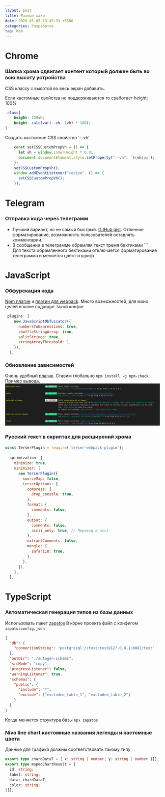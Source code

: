```yaml
---
layout: post
title: Разные хаки
date: 2020-05-05 13:45:33 +0500
categories: Разработка
tag: Web
---
```


# Chrome
### Шапка хрома сдвигает контент который должен быть во всю высоту устройства
CSS классу с высотой во весь экран добавить. 

Если кастомные свойства не поддерживаются то сработает height: 100%
```css
.class{
    height: 100vh;
    height: calc(var(--vh, 1vh) * 100);
}
```

Создать кастомное CSS свойство '--vh' 
```js
    const setCSSCustomPropVh = () => {
      let vh = window.innerHeight * 0.01;
      document.documentElement.style.setProperty("--vh", `${vh}px`);
    };
    setCSSCustomPropVh();
    window.addEventListener("resize", () => {
      setCSSCustomPropVh();
    });
```

# Telegram

### Отправка кода через телеграмм
* Лучший вариант, но не самый быстрый. [GitHub gist](https://gist.github.com/). Отличное форматирование, возможность пользователей оставлять комментарии. 
* В сообщении в телеграмме обрамляя текст тремя бектиками ``` . Для текста обрамленного бектиками отключается форматирование телеграмма и меняется цвест и шрифт.

# JavaScript

### Обфурскация кода
[Npm плагин](https://github.com/javascript-obfuscator/javascript-obfuscator) и [плагин для webpack](https://www.npmjs.com/package/webpack-obfuscator). Много возможностей, для моих целей вполне подходит такой конфиг
```js
 plugins: [
    new JavaScriptObfuscator({
      numbersToExpressions: true,
      shuffleStringArray: true,
      splitStrings: true,
      stringArrayThreshold: 1,
    }),
  ],
```

### Обновление зависимостей
Очень удобный [плагин](https://www.npmjs.com/package/npm-check). Ставим глобально ```npm install -g npm-check``` 
Пример вывода. ![npm-check output](/assets/images/npm-check-output.png)


### Русский текст в скриптах для расширений хрома

``` js
const TerserPlugin = require('terser-webpack-plugin');

  optimization: {
    minimize: true,
    minimizer: [
      new TerserPlugin({
        sourceMap: false,
        terserOptions: {
          compress: {
            drop_console: true,
          },
          format: {
            comments: false,
          },
          output: {
            comments: false,
            ascii_only: true, // Перевод в asci
          },
          extractComments: false,
          mangle: {
            safari10: true,
          },
        },
      }),
    ],
  },
```
# TypeScript

### Автоматическая генерация типов из базы данных
Использовать пакет [zapatos](https://jawj.github.io/zapatos/)
В корне проекта файл с конфигом ```zapatosconfig.json```
``` json
{
  "db": {
    "connectionString": "postgresql://test:test@127.0.0.1:8082/test"
  },
  "outDir": "./autogen-schems",
  "srcMode": "copy",
  "progressListener": false,
  "warningListener": true,
  "schemas": {
    "public": {
      "include": "*",
      "exclude": ["excluded_table_1", "excluded_table_2"]
    }
  }
}
```
Когда меняется структура базы ```npx zapatos```

### Nivo line chart кастомные названия легенды и кастомные цвета
Данные для графика должны соответствовать такому типу
```ts
export type chardDataT = { x: string | number; y: string | number }[];
export type mapedChartResult = {
  id: string;
  label: string;
  data: chardDataT;
  color: string;
}[];
```